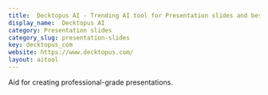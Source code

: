 ```yaml
---
title:  Decktopus AI - Trending AI tool for Presentation slides and best alternatives
display_name:  Decktopus AI
category: Presentation slides
category_slug: presentation-slides
key: decktopus_com
website: https://www.decktopus.com/
layout: aitool
---
```


Aid for creating professional-grade presentations.
